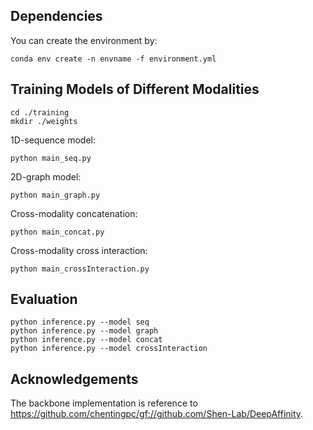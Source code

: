 ## Dependencies
You can create the environment by:
```
conda env create -n envname -f environment.yml
```

## Training Models of Different Modalities
```
cd ./training
mkdir ./weights
```

1D-sequence model:
```
python main_seq.py
```

2D-graph model:
```
python main_graph.py
```

Cross-modality concatenation:
```
python main_concat.py
```

Cross-modality cross interaction:
```
python main_crossInteraction.py
```

## Evaluation
```
python inference.py --model seq
python inference.py --model graph
python inference.py --model concat
python inference.py --model crossInteraction
```

## Acknowledgements

The backbone implementation is reference to https://github.com/chentingpc/gf://github.com/Shen-Lab/DeepAffinity.
